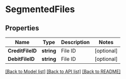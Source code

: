 # SegmentedFiles

## Properties

Name | Type | Description | Notes
------------ | ------------- | ------------- | -------------
**CreditFileID** | **string** | File ID | [optional] 
**DebitFileID** | **string** | File ID | [optional] 

[[Back to Model list]](../README.md#documentation-for-models) [[Back to API list]](../README.md#documentation-for-api-endpoints) [[Back to README]](../README.md)


